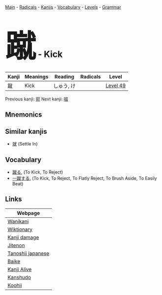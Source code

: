 <style> bigfont {font-size: 100px}</style>
[Main](../README.md) -
[Radicals](../radicals.md) -
[Kanjis](../kanjis.md) -
[Vocabulary](../vocabulary.md) -
[Levels](../levels.md) -
[Grammar](../grammar.md)
# <bigfont> 蹴</bigfont> - Kick 

| Kanji | Meanings | Reading | Radicals | Level |
| --- | --- | --- | --- | --- |
| 蹴 | Kick | しゅう, け |  | [Level 49](../levels/wk_level49.md) |

Previous kanji: [宛](宛.md) Next kanji: [喧](喧.md) 

## Mnemonics
 


## Similar kanjis
 * [就](就.md) (Settle In)


## Vocabulary
 * [蹴る](../vocabulary/蹴.md), (To Kick, To Reject)
* [一蹴する](../vocabulary/蹴.md), (To Kick, To Reject, To Flatly Reject, To Brush Aside, To Easily Beat)



## Links 

| Webpage |
| --- |
| [Wanikani          ](https://www.wanikani.com/kanji/蹴) |
| [Wiktionary        ](https://en.wiktionary.org/wiki/蹴) |
| [Kanji damage      ](http://www.kanjidamage.com/kanji/search?utf8=✓&q=蹴) |
| [Jitenon           ](https://jitenon.com/kanji/蹴) |
| [Tanoshii japanese ](https://www.tanoshiijapanese.com/dictionary/kanji.cfm?k=蹴) |
| [Baike             ](https://baike.baidu.com/item/蹴) |
| [Kanji Alive       ](https://app.kanjialive.com/蹴) |
| [Kanshudo          ](https://www.kanshudo.com/searchmn?q=蹴) |
| [Koohii            ](https://kanji.koohii.com/study/kanji/蹴) |
